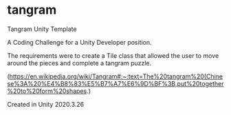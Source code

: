 # tangram
Tangram Unity Template

A Coding Challenge for a Unity Developer position. 

The requirements were to create a Tile class that allowed the user to move around the pieces and complete a tangram puzzle. 

(https://en.wikipedia.org/wiki/Tangram#:~:text=The%20tangram%20(Chinese%3A%20%E4%B8%83%E5%B7%A7%E6%9D%BF%3B,put%20together%20to%20form%20shapes.)

Created in Unity 2020.3.26


